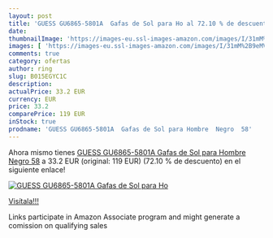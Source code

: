 ```yaml
---
layout: post
title: 'GUESS GU6865-5801A  Gafas de Sol para Ho al 72.10 % de descuento'
date: 
thumbnailImage: 'https://images-eu.ssl-images-amazon.com/images/I/31mM%2B9eMVzL._SL200_.jpg'
images: [ 'https://images-eu.ssl-images-amazon.com/images/I/31mM%2B9eMVzL._SL200_.jpg' ]
comments: true
category: ofertas
author: ring
slug: B015EGYC1C
description:
actualPrice: 33.2 EUR
currency: EUR
price: 33.2
comparePrice: 119 EUR
inStock: true
prodname: 'GUESS GU6865-5801A  Gafas de Sol para Hombre  Negro  58'
---
```


Ahora mismo tienes [GUESS GU6865-5801A  Gafas de Sol para Hombre  Negro  58](https://www.amazon.es/dp/B015EGYC1C/?tag=tolees-21) a 33.2 EUR (original: 119 EUR) (72.10 %  de descuento) en el siguiente enlace!

[![GUESS GU6865-5801A  Gafas de Sol para Ho](https://images-eu.ssl-images-amazon.com/images/I/31mM%2B9eMVzL._SL200_.jpg)](https://www.amazon.es/dp/B015EGYC1C/?tag=tolees-21)

[Visítala!!!](https://www.amazon.es/dp/B015EGYC1C/?tag=tolees-21)

Links participate in Amazon Associate program and might generate a comission on qualifying sales
